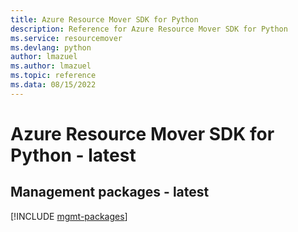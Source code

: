 ```yaml
---
title: Azure Resource Mover SDK for Python
description: Reference for Azure Resource Mover SDK for Python
ms.service: resourcemover
ms.devlang: python
author: lmazuel
ms.author: lmazuel
ms.topic: reference
ms.data: 08/15/2022
---
```

# Azure Resource Mover SDK for Python - latest

## Management packages - latest
[!INCLUDE [mgmt-packages](resource-mover-mgmt-index.md)]